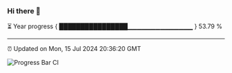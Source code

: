 ### Hi there 👋

⏳ Year progress { ████████████████▁▁▁▁▁▁▁▁▁▁▁▁▁▁ } 53.79 %

---

⏰ Updated on Mon, 15 Jul 2024 20:36:20 GMT

![Progress Bar CI](https://github.com/IshwaranRudhara/GIT-ACTION/workflows/Progress%20Bar%20CI/badge.svg)
